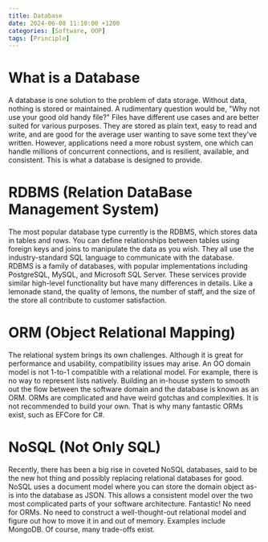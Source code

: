 ```yaml
---
title: Database
date: 2024-06-08 11:10:00 +1200
categories: [Software, OOP]
tags: [Principle]
---
```


# What is a Database

A database is one solution to the problem of data storage. Without data, nothing is stored or maintained. A rudimentary question would be, "Why not use your good old handy file?" Files have different use cases and are better suited for various purposes. They are stored as plain text, easy to read and write, and are good for the average user wanting to save some text they've written. However, applications need a more robust system, one which can handle millions of concurrent connections, and is resilient, available, and consistent. This is what a database is designed to provide.

# RDBMS (Relation DataBase Management System)

The most popular database type currently is the RDBMS, which stores data in tables and rows. You can define relationships between tables using foreign keys and joins to manipulate the data as you wish. They all use the industry-standard SQL language to communicate with the database. RDBMS is a family of databases, with popular implementations including PostgreSQL, MySQL, and Microsoft SQL Server. These services provide similar high-level functionality but have many differences in details. Like a lemonade stand, the quality of lemons, the number of staff, and the size of the store all contribute to customer satisfaction.

# ORM (Object Relational Mapping)

The relational system brings its own challenges. Although it is great for performance and usability, compatibility issues may arise. An OO domain model is not 1-to-1 compatible with a relational model. For example, there is no way to represent lists natively. Building an in-house system to smooth out the flow between the software domain and the database is known as an ORM. ORMs are complicated and have weird gotchas and complexities. It is not recommended to build your own. That is why many fantastic ORMs exist, such as EFCore for C#.

# NoSQL (Not Only SQL)

Recently, there has been a big rise in coveted NoSQL databases, said to be the new hot thing and possibly replacing relational databases for good. NoSQL uses a document model where you can store the domain object as-is into the database as JSON. This allows a consistent model over the two most complicated parts of your software architecture. Fantastic! No need for ORMs. No need to construct a well-thought-out relational model and figure out how to move it in and out of memory. Examples include MongoDB. Of course, many trade-offs exist.
